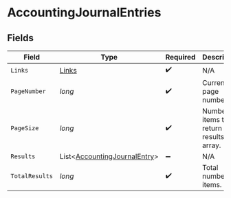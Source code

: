 # AccountingJournalEntries


## Fields

| Field                                                                         | Type                                                                          | Required                                                                      | Description                                                                   |
| ----------------------------------------------------------------------------- | ----------------------------------------------------------------------------- | ----------------------------------------------------------------------------- | ----------------------------------------------------------------------------- |
| `Links`                                                                       | [Links](../../Models/Shared/Links.md)                                         | :heavy_check_mark:                                                            | N/A                                                                           |
| `PageNumber`                                                                  | *long*                                                                        | :heavy_check_mark:                                                            | Current page number.                                                          |
| `PageSize`                                                                    | *long*                                                                        | :heavy_check_mark:                                                            | Number of items to return in results array.                                   |
| `Results`                                                                     | List<[AccountingJournalEntry](../../Models/Shared/AccountingJournalEntry.md)> | :heavy_minus_sign:                                                            | N/A                                                                           |
| `TotalResults`                                                                | *long*                                                                        | :heavy_check_mark:                                                            | Total number of items.                                                        |
